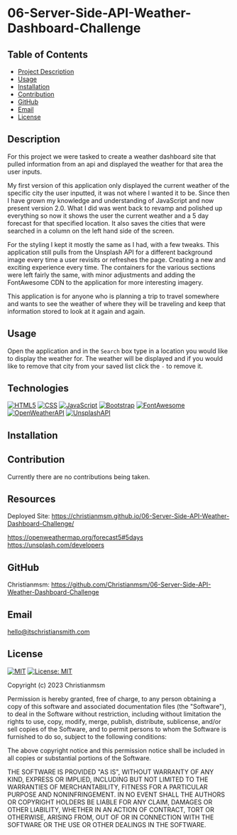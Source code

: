 # 06-Server-Side-API-Weather-Dashboard-Challenge

 ## Table of Contents
 - [Project Description](#Description)
 - [Usage](#Usage)
 - [Installation](#Installation)
 - [Contribution](#Contribution)
 - [GitHub](#GitHub)
 - [Email](#Email)
 - [License](#License)
  
## Description
For this project we were tasked to create a weather dashboard site that pulled information from an api and displayed the weather for that area the user inputs.

My first version of this application only displayed the current weather of the specific city the user inputted, it was not where I wanted it to be. Since then I have grown my knowledge and understanding of JavaScript and now present version 2.0. What I did was went back to revamp and polished up everything so now it shows the user the current weather and a 5 day forecast for that specified location. It also saves the cities that were searched in a column on the left hand side of the screen.

For the styling I kept it mostly the same as I had, with a few tweaks. This application still pulls from the Unsplash API for a different background image every time a user revisits or refreshes the page. Creating a new and exciting experience every time. 
The containers for the various sections were left fairly the same, with minor adjustments and adding the FontAwesome CDN to the application for more interesting imagery. 

This application is for anyone who is planning a trip to travel somewhere and wants to see the weather of where they will be traveling and keep that information stored to look at it again and again.


## Usage
Open the application and in the `Search` box type in a location you would like to display the weather for.
The weather will be displayed and if you would like to remove that city from your saved list click the `-` to remove it.

## Technologies
[![HTML5](https://img.shields.io/badge/HTML5-v5-orange)](https://developer.mozilla.org/en-US/docs/Web/Guide/HTML/HTML5)
[![CSS](https://img.shields.io/badge/CSS-v3-blue)](https://developer.mozilla.org/en-US/docs/Web/CSS)
[![JavaScript](https://img.shields.io/badge/JavaScript-ES6+-yellow)](https://www.ecma-international.org/ecma-262/)
[![Bootstrap](https://img.shields.io/badge/Bootstrap%20CSS-v.5.1.3-yellowgreen)](https://getbootstrap.com/)
[![FontAwesome](https://img.shields.io/badge/FONT-AWESOME-blue)](https://fontawesome.com/)
[![OpenWeatherAPI](https://img.shields.io/badge/OPENWEATHER-API-orange)](https://openweathermap.org/api)
[![UnsplashAPI](https://img.shields.io/badge/UNSPLASH-API-yellow)](https://unsplash.com/developers)

## Installation


## Contribution
Currently there are no contributions being taken.

## Resources
Deployed Site:
https://christianmsm.github.io/06-Server-Side-API-Weather-Dashboard-Challenge/

https://openweathermap.org/forecast5#5days
https://unsplash.com/developers

## GitHub
Christianmsm:
https://github.com/Christianmsm/06-Server-Side-API-Weather-Dashboard-Challenge
## Email
hello@itschristiansmith.com
## License
[![MIT](https://img.shields.io/badge/MIT-License-red)](https://opensource.org/license/mit/)
[![License: MIT](https://img.shields.io/badge/License-MIT-yellow.svg)](https://opensource.org/licenses/MIT)

Copyright (c) 2023 Christianmsm

Permission is hereby granted, free of charge, to any person obtaining a copy
of this software and associated documentation files (the "Software"), to deal
in the Software without restriction, including without limitation the rights
to use, copy, modify, merge, publish, distribute, sublicense, and/or sell
copies of the Software, and to permit persons to whom the Software is
furnished to do so, subject to the following conditions:

The above copyright notice and this permission notice shall be included in all
copies or substantial portions of the Software.

THE SOFTWARE IS PROVIDED "AS IS", WITHOUT WARRANTY OF ANY KIND, EXPRESS OR
IMPLIED, INCLUDING BUT NOT LIMITED TO THE WARRANTIES OF MERCHANTABILITY,
FITNESS FOR A PARTICULAR PURPOSE AND NONINFRINGEMENT. IN NO EVENT SHALL THE
AUTHORS OR COPYRIGHT HOLDERS BE LIABLE FOR ANY CLAIM, DAMAGES OR OTHER
LIABILITY, WHETHER IN AN ACTION OF CONTRACT, TORT OR OTHERWISE, ARISING FROM,
OUT OF OR IN CONNECTION WITH THE SOFTWARE OR THE USE OR OTHER DEALINGS IN THE
SOFTWARE.